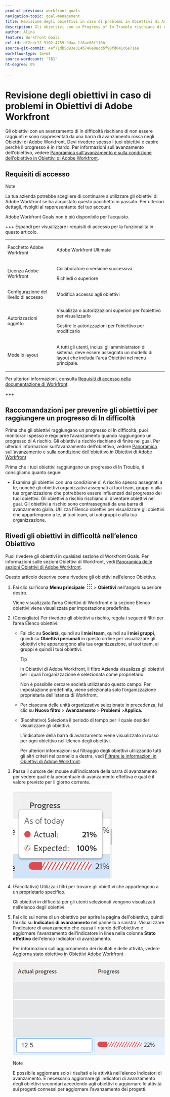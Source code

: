 ```yaml
---
product-previous: workfront-goals
navigation-topic: goal-management
title: Revisione degli obiettivi in caso di problemi in Obiettivi di Adobe Workfront
description: Gli obiettivi con un Progress of In Trouble rischiano di non essere raggiunti e sono rappresentati da una barra di avanzamento rossa negli Obiettivi di Adobe Workfront. Devi rivedere spesso i tuoi obiettivi e capire perché il progresso è in ritardo.
author: Alina
feature: Workfront Goals
exl-id: df2cdc12-9102-4759-9daa-1f8ae68f110b
source-git-commit: 4ef71db5d93e314b746e8acdbf90fd041c6e71ae
workflow-type: tm+mt
source-wordcount: '761'
ht-degree: 0%

---
```


# Revisione degli obiettivi in caso di problemi in Obiettivi di Adobe Workfront

<!--Audited: 4/2025-->

<!--
<p>(NOTE: the status of goals in "red" used to be called At Risk. Now, it is "in trouble") </p>
-->

Gli obiettivi con un avanzamento di In difficoltà rischiano di non essere raggiunti e sono rappresentati da una barra di avanzamento rossa negli Obiettivi di Adobe Workfront. Devi rivedere spesso i tuoi obiettivi e capire perché il progresso è in ritardo. Per informazioni sull&#39;avanzamento dell&#39;obiettivo, vedere [Panoramica sull&#39;avanzamento e sulla condizione dell&#39;obiettivo in Obiettivi di Adobe Workfront](../../workfront-goals/goal-management/calculate-goal-progress.md).

## Requisiti di accesso

>[!NOTE]
>
>La tua azienda potrebbe scegliere di continuare a utilizzare gli obiettivi di Adobe Workfront se ha acquistato questo pacchetto in passato. Per ulteriori dettagli, rivolgiti al rappresentante del tuo account.
>
>Adobe Workfront Goals non è più disponibile per l’acquisto.

+++ Espandi per visualizzare i requisiti di accesso per la funzionalità in questo articolo. 

<table style="table-layout:auto">
<col>
</col>
<col>
</col>
<tbody>
 <tr>
  <td> <p>Pacchetto Adobe Workfront</p> </td> 
   <td> 
   <p>Adobe Workfront Ultimate</p>
   </td> 
  </tr>
 <tr>
 <td role="rowheader">Licenza Adobe Workfront</td>
 <td>
 <p>Collaboratore o versione successiva</p>
<p>Richiedi o superiore</p></td>
 </tr>
  <tr>
 <td role="rowheader">Configurazione del livello di accesso</td>
 <td> <p>Modifica accesso agli obiettivi</p> </td>
 </tr>
 <tr data-mc-conditions="">
 <td role="rowheader">Autorizzazioni oggetto</td>
 <td>
  <div>
  <p>Visualizza o autorizzazioni superiori per l’obiettivo per visualizzarlo</p>
  <p>Gestire le autorizzazioni per l’obiettivo per modificarlo</p>
  </div> </td>
 </tr>
<tr>
   <td role="rowheader"><p>Modello layout</p></td>
   <td> <p>A tutti gli utenti, inclusi gli amministratori di sistema, deve essere assegnato un modello di layout che includa l'area Obiettivi nel menu principale. </p>  
</td>
  </tr>
</tbody>
</table>

Per ulteriori informazioni, consulta [Requisiti di accesso nella documentazione di Workfront](/help/quicksilver/administration-and-setup/add-users/access-levels-and-object-permissions/access-level-requirements-in-documentation.md).

+++

<!--Old:
<table style="table-layout:auto">
<col>
</col>
<col>
</col>
<tbody>
 <tr> 
   <td role="rowheader">Adobe Workfront plan*</td> 
   <td> 
   <p>For the new plan and license structure:
  <ul><li>An Ultimate plan </li></ul>
   </p>
<p>For the current plan and license structure: 
<ul><li> A Pro or higher </li>
  <li>An Adobe Workfront Goals license in addition to a Workfront license.</li></ul></p>
   </td> 
  </tr>
 <tr>
 <td role="rowheader">Adobe Workfront license*</td>
 <td>
 <p>New license: Contributor or higher</p>
 Or
 <p>Current license: Request or higher</p> <p>For more information, see <a href="../../administration-and-setup/add-users/access-levels-and-object-permissions/wf-licenses.md" class="MCXref xref">Adobe Workfront licenses overview</a>.</p> </td>
 </tr>
 <tr>
 <td role="rowheader">Product*</td>
 <td>
  <p> New product requirement: Workfront</p>
  Or
  <p>Current product requirement: In addition to a Workfront license, you must purchase a license for Adobe Workfront Goals. </p> <p>For information, see <a href="../../workfront-goals/goal-management/access-needed-for-wf-goals.md" class="MCXref xref">Requirements to use Workfront Goals</a>. </p> </td>
 </tr>
 <tr>
 <td role="rowheader">Access level</td>
 <td> <p>Edit access to Goals</p></td>
 </tr>
 <tr data-mc-conditions="">
 <td role="rowheader">Object permissions</td>
 <td>
  <div>
  <p>View or higher permissions to the goal to view it</p>
  <p>Manage permissions to the goal to edit it</p>
  <p>For information about sharing goals, see <a href="../../workfront-goals/workfront-goals-settings/share-a-goal.md" class="MCXref xref">Share a goal in Workfront Goals</a>. </p>
  </div> </td>
 </tr>
 <tr>
   <td role="rowheader"><p>Layout template</p></td>
   <td> <p>All users, including Workfront administrators,  must be assigned a layout template that includes the Goals area in the Main Menu. </p>  
</td>
  </tr>
</tbody>
</table>-->

## Raccomandazioni per prevenire gli obiettivi per raggiungere un progresso di In difficoltà

Prima che gli obiettivi raggiungano un progresso di In difficoltà, puoi monitorarli spesso e regolarne l’avanzamento quando raggiungono un progresso di A rischio. Gli obiettivi a rischio rischiano di finire nei guai. Per ulteriori informazioni sull&#39;avanzamento dell&#39;obiettivo, vedere [Panoramica sull&#39;avanzamento e sulla condizione dell&#39;obiettivo in Obiettivi di Adobe Workfront](../../workfront-goals/goal-management/calculate-goal-progress.md)

Prima che i tuoi obiettivi raggiungano un progresso di In Trouble, ti consigliamo quanto segue:

* Esamina gli obiettivi con una condizione di A rischio spesso assegnati a te, nonché gli obiettivi organizzativi assegnati ai tuoi team, gruppi o alla tua organizzazione che potrebbero essere influenzati dal progresso dei tuoi obiettivi. Gli obiettivi a rischio rischiano di diventare obiettivi nei guai. Gli obiettivi a rischio sono contrassegnati da una barra di avanzamento gialla. Utilizza l’Elenco obiettivi per visualizzare gli obiettivi che appartengono a te, ai tuoi team, ai tuoi gruppi o alla tua organizzazione.


## Rivedi gli obiettivi in difficoltà nell’elenco Obiettivo

Puoi rivedere gli obiettivi in qualsiasi sezione di Workfront Goals. Per informazioni sulle sezioni Obiettivi di Workfront, vedi [Panoramica delle sezioni Obiettivi di Adobe Workfront](../../workfront-goals/goal-review-and-workfront-goals-sections/overview-of-wf-goals-sections.md).

Questo articolo descrive come rivedere gli obiettivi nell’elenco Obiettivo.

1. Fai clic sull&#39;icona **Menu principale** ![Icona Menu principale](assets/main-menu-icon.png) > **Obiettivi** nell&#39;angolo superiore destro.

   <!-- Add this when Shell is available to all: or (if available), click the **Main Menu** icon ![Main menu icon](../goal-management/assets/three-line-main-menu-icon.png) in the upper-left corner)
   -->

   Viene visualizzata l’area Obiettivi di Workfront e la sezione Elenco obiettivi viene visualizzata per impostazione predefinita.

1. (Consigliato) Per rivedere gli obiettivi a rischio, regola i seguenti filtri per l’area Elenco obiettivi:

   * Fai clic su **Società**, quindi su **I miei team**, quindi su **I miei gruppi**, quindi su **Obiettivi personali** in questo ordine per visualizzare gli obiettivi che appartengono alla tua organizzazione, ai tuoi team, ai gruppi e quindi i tuoi obiettivi.

     >[!TIP]
     >
     >In Obiettivi di Adobe Workfront, il filtro Azienda visualizza gli obiettivi per i quali l’organizzazione è selezionata come proprietario.
     >
     >
     >Non è possibile cercare società utilizzando questo campo. Per impostazione predefinita, viene selezionata solo l’organizzazione proprietaria dell’istanza di Workfront.

   * Per ciascuna delle unità organizzative selezionate in precedenza, fai clic su **Nuovo filtro** > **Avanzamento** > **Problemi** >**Applica.**
   * (Facoltativo) Seleziona il periodo di tempo per il quale desideri visualizzare gli obiettivi.

     L’indicatore della barra di avanzamento viene visualizzato in rosso per ogni obiettivo nell’elenco degli obiettivi.

     Per ulteriori informazioni sul filtraggio degli obiettivi utilizzando tutti gli altri criteri nel pannello a destra, vedi [Filtrare le informazioni in Obiettivi di Adobe Workfront](../../workfront-goals/goal-management/filter-information-wf-goals.md).

1. Passa il cursore del mouse sull’indicatore della barra di avanzamento per vedere qual è la percentuale di avanzamento effettiva e qual è il valore previsto per il giorno corrente.

   ![Dettagli passaggio del mouse sull&#39;avanzamento del lancio](assets/goal-progress-hover-over-detail-unshimmed.png)

1. (Facoltativo) Utilizza i filtri per trovare gli obiettivi che appartengono a un proprietario specifico.

   Gli obiettivi in difficoltà per gli utenti selezionati vengono visualizzati nell’elenco degli obiettivi.

1. Fai clic sul nome di un obiettivo per aprire la pagina dell&#39;obiettivo, quindi fai clic su **Indicatori di avanzamento** nel pannello a sinistra. Visualizzare l&#39;indicatore di avanzamento che causa il ritardo dell&#39;obiettivo e aggiornare l&#39;avanzamento dell&#39;indicatore in linea nella colonna **Stato effettivo** dell&#39;elenco Indicatori di avanzamento.

   Per informazioni sull&#39;aggiornamento dei risultati e delle attività, vedere [Aggiorna stato obiettivo in Obiettivi Adobe Workfront](../goal-review-and-workfront-goals-sections/check-in-goals.md)

   ![Stato effettivo](assets/actual-progress-editable-column-in-indicator-list-unshimmed.png)

   >[!NOTE]
   >
   >È possibile aggiornare solo i risultati e le attività nell&#39;elenco Indicatori di avanzamento. È necessario aggiornare gli indicatori di avanzamento degli obiettivi secondari accedendo agli obiettivi e aggiornare le attività sui progetti connessi per aggiornare l&#39;avanzamento dei progetti.


